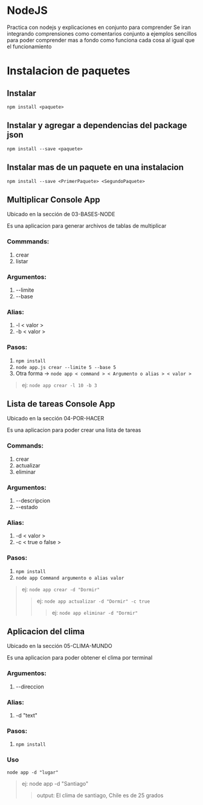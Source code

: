 # NodeJS
Practica con nodejs y explicaciones en conjunto para comprender
Se iran integrando comprensiones como comentarios conjunto a ejemplos sencillos para poder comprender mas a fondo como funciona cada cosa al igual que el funcionamiento

# Instalacion de paquetes

## Instalar 

`npm install <paquete>`

## Instalar y agregar a dependencias del package json

`npm install --save <paquete>`

## Instalar mas de un paquete en una instalacion

`npm install --save <PrimerPaquete> <SegundoPaquete>`

## Multiplicar Console App

Ubicado en la sección de 03-BASES-NODE

Es una aplicacion para generar archivos de tablas de multiplicar

### Commmands:

1. crear
2. listar

### Argumentos:

1. --limite
2. --base

### Alias:

1. -l < valor >
2. -b < valor >

### Pasos:

1. `npm install`
2. `node app.js crear --limite 5 --base 5`
2. Otra forma -> `node app < command > < Argumento o alias > < valor >`

> ej: `node app crear -l 10 -b 3`

## Lista de tareas Console App

Ubicado en la sección 04-POR-HACER

Es una aplicacion para poder crear una lista de tareas

### Commands:

1. crear
2. actualizar
3. eliminar

### Argumentos:

1. --descripcion
2. --estado

### Alias:

1. -d < valor >
2. -c < true o false >

### Pasos:

1. `npm install`
2. `node app Command argumento o alias valor`

> ej: `node app crear -d "Dormir"`
>> ej: `node app actualizar -d "Dormir" -c true `
>>> ej: `node app eliminar -d "Dormir"`

## Aplicacion del clima 

Ubicado en la sección 05-CLIMA-MUNDO

Es una aplicacion para poder obtener el clima por terminal

### Argumentos:

1. --direccion

### Alias:

1. -d "text"

### Pasos:

1. `npm install`

### Uso

`node app -d "lugar"`

> ej: node app -d "Santiago"
>> output: El clima de santiago, Chile es de 25 grados